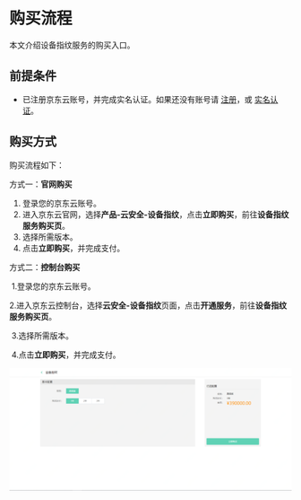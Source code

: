 # 购买流程

本文介绍设备指纹服务的购买入口。

## 前提条件

- 已注册京东云账号，并完成实名认证。如果还没有账号请 [注册](https://accounts.jdcloud.com/p/regPage?source=jdcloud&ReturnUrl=//uc.jdcloud.com/passport/complete?returnUrl=http://uc.jdcloud.com/redirect/loginRouter?returnUrl=https%3A%2F%2Fwww.jdcloud.com%2Fhelp%2Fdetail%2F734%2FisCatalog%2F1)，或 [实名认证](https://uc.jdcloud.com/account/certify)。

## 		购买方式

购买流程如下：

方式一：**官网购买**

1. 登录您的京东云账号。
2. 进入京东云官网，选择**产品-云安全-设备指纹**，点击**立即购买**，前往**设备指纹服务购买页**。
3. 选择所需版本。
4. 点击**立即购买**，并完成支付。

  方式二：**控制台购买**

​	 1.登录您的京东云账号。

​	 2.进入京东云控制台，选择**云安全-设备指纹**页面，点击**开通服务**，前往**设备指纹服务购买页**。

​	3.选择所需版本。

​	4.点击**立即购买**，并完成支付。

![image](../../../../image/Device-Fingerprint/creat.png)

